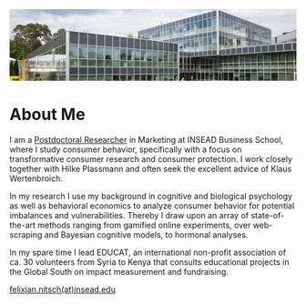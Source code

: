 
![INSEAD](/images/header.jpeg)

# About Me

I am a [Postdoctoral Researcher](https://www.insead.edu/faculty-research/faculty/felix-jan-nitsch) in Marketing at INSEAD Business School, where I study consumer behavior, specifically with a focus on transformative consumer research and consumer protection. I  work closely together with Hilke Plassmann and often seek the excellent advice of Klaus Wertenbroich.

In my research I use my background in cognitive and biological psychology as well as behavioral economics to analyze consumer behavior for potential imbalances and vulnerabilities. Thereby I draw upon an array of state-of-the-art methods ranging from gamified online experiments, over web-scraping and Bayesian cognitive models, to hormonal analyses.

In my spare time I lead EDUCAT, an international non-profit association of ca. 30 volunteers from Syria to Kenya that consults educational projects in the Global South on impact measurement and fundraising.

[felixjan.nitsch(at)insead.edu](mailto:felixjan.nitsch@insead.edu) 